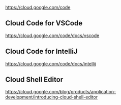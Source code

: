 
https://cloud.google.com/code


## Cloud Code for VSCode

https://cloud.google.com/code/docs/vscode


## Cloud Code for IntelliJ



https://cloud.google.com/code/docs/intellij


## Cloud Shell Editor

https://cloud.google.com/blog/products/application-development/introducing-cloud-shell-editor
